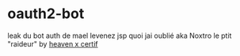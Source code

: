 # oauth2-bot
 leak du bot auth de mael levenez jsp quoi jai oublié aka Noxtro le ptit "raideur"
by [heaven x certif](https://discord.gg/backupfr)
